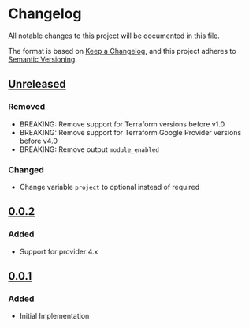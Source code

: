 # Changelog

All notable changes to this project will be documented in this file.

The format is based on [Keep a Changelog](https://keepachangelog.com/en/1.0.0/),
and this project adheres to [Semantic Versioning](https://semver.org/spec/v2.0.0.html).

## [Unreleased]

### Removed

- BREAKING: Remove support for Terraform versions before v1.0
- BREAKING: Remove support for Terraform Google Provider versions before v4.0
- BREAKING: Remove output `module_enabled`

### Changed

- Change variable `project` to optional instead of required

## [0.0.2]

### Added

- Support for provider 4.x

## [0.0.1]

### Added

- Initial Implementation

<!-- markdown-link-check-disable -->

[unreleased]: https://github.com/mineiros-io/terraform-google-network-vpc/compare/v0.0.2...HEAD
[0.0.2]: https://github.com/mineiros-io/terraform-google-network-vpc/compare/v0.0.1...v0.0.2
[0.0.1]: https://github.com/mineiros-io/terraform-google-network-vpc/releases/tag/v0.0.1

<!-- markdown-link-check-disabled -->
